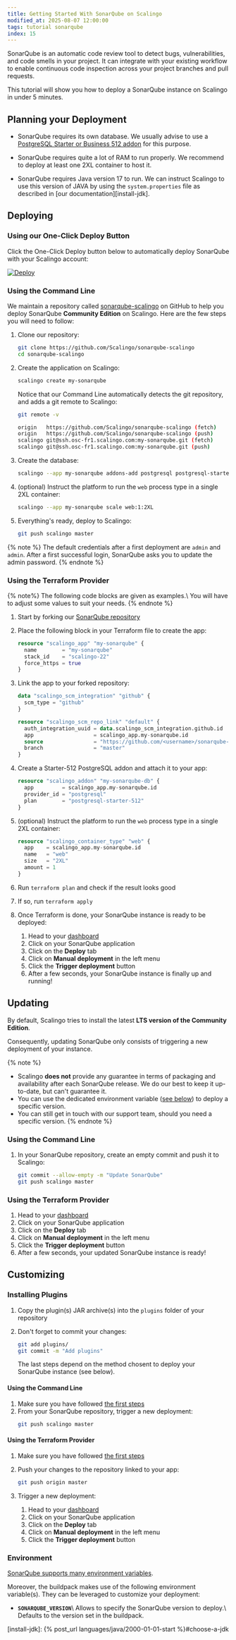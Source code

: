 ```yaml
---
title: Getting Started With SonarQube on Scalingo
modified_at: 2025-08-07 12:00:00
tags: tutorial sonarqube
index: 15
---
```


SonarQube is an automatic code review tool to detect bugs, vulnerabilities, and
code smells in your project. It can integrate with your existing workflow to
enable continuous code inspection across your project branches and pull
requests.

This tutorial will show you how to deploy a SonarQube instance on Scalingo in
under 5 minutes.


## Planning your Deployment

- SonarQube requires its own database. We usually advise to use a [PostgreSQL
  Starter or Business 512 addon][db-postgresql] for this purpose.

- SonarQube requires quite a lot of RAM to run properly. We recommend to deploy
  at least one 2XL container to host it.

- SonarQube requires Java version 17 to run. We can instruct Scalingo to use
  this version of JAVA by using the `system.properties` file as described in
  [our documentation][install-jdk].


## Deploying

### Using our One-Click Deploy Button

Click the One-Click Deploy button below to automatically deploy SonarQube with
your Scalingo account:

[![Deploy](https://cdn.scalingo.com/deploy/button.svg)][one-click]

### Using the Command Line

We maintain a repository called [sonarqube-scalingo] on GitHub to help you
deploy SonarQube **Community Edition** on Scalingo. Here are the few steps you
will need to follow:

1. Clone our repository:
   ```bash
   git clone https://github.com/Scalingo/sonarqube-scalingo
   cd sonarqube-scalingo
   ```

2. Create the application on Scalingo:
   ```bash
   scalingo create my-sonarqube
   ```

   Notice that our Command Line automatically detects the git repository, and
   adds a git remote to Scalingo:
   ```bash
   git remote -v

   origin   https://github.com/Scalingo/sonarqube-scalingo (fetch)
   origin   https://github.com/Scalingo/sonarqube-scalingo (push)
   scalingo git@ssh.osc-fr1.scalingo.com:my-sonarqube.git (fetch)
   scalingo git@ssh.osc-fr1.scalingo.com:my-sonarqube.git (push)
   ```

3. Create the database:
   ```bash
   scalingo --app my-sonarqube addons-add postgresql postgresql-starter-512
   ```

4. (optional) Instruct the platform to run the `web` process type in a single
   2XL container:
   ```bash
   scalingo --app my-sonarqube scale web:1:2XL
   ```

5. Everything's ready, deploy to Scalingo:
   ```bash
   git push scalingo master
   ```

{% note %}
The default credentials after a first deployment are `admin` and `admin`.
After a first successful login, SonarQube asks you to update the admin
password.
{% endnote %}

### Using the Terraform Provider

{% note%}
The following code blocks are given as examples.\\
You will have to adjust some values to suit your needs.
{% endnote %}

1. Start by forking our [SonarQube repository][sonarqube-scalingo]
2. Place the following block in your Terraform file to create the app:
   ```terraform
   resource "scalingo_app" "my-sonarqube" {
     name        = "my-sonarqube"
     stack_id    = "scalingo-22"
     force_https = true
   }
   ```

3. Link the app to your forked repository:
   ```terraform
   data "scalingo_scm_integration" "github" {
     scm_type = "github"
   }

   resource "scalingo_scm_repo_link" "default" {
     auth_integration_uuid = data.scalingo_scm_integration.github.id
     app                   = scalingo_app.my-sonarqube.id
     source                = "https://github.com/<username>/sonarqube-scalingo"
     branch                = "master"
   }
   ```

4. Create a Starter-512 PostgreSQL addon and attach it to your app:
   ```terraform
   resource "scalingo_addon" "my-sonarqube-db" {
     app         = scalingo_app.my-sonarqube.id
     provider_id = "postgresql"
     plan        = "postgresql-starter-512"
   }
   ```

5. (optional) Instruct the platform to run the `web` process type in a single
   2XL container:
   ```terraform
   resource "scalingo_container_type" "web" {
     app    = scalingo_app.my-sonarqube.id
     name   = "web"
     size   = "2XL"
     amount = 1
   }
   ```

6. Run `terraform plan` and check if the result looks good
7. If so, run `terraform apply`
8. Once Terraform is done, your SonarQube instance is ready to be deployed:
   1. Head to your [dashboard]
   2. Click on your SonarQube application
   3. Click on the **Deploy** tab
   4. Click on **Manual deployment** in the left menu
   5. Click the **Trigger deployment** button
   6. After a few seconds, your SonarQube instance is finally up and running!


## Updating

By default, Scalingo tries to install the latest **LTS version of the Community
Edition**.

Consequently, updating SonarQube only consists of triggering a new deployment
of your instance.

{% note %}
- Scalingo **does not** provide any guarantee in terms of packaging and
  availability after each SonarQube release. We do our best to keep it
  up-to-date, but can't guarantee it.
- You can use the dedicated environment variable ([see below](#environment)) to
  deploy a specific version.
- You can still get in touch with our support team, should you need a specific
  version.
{% endnote %}

### Using the Command Line

1. In your SonarQube repository, create an empty commit and push it to
   Scalingo:
   ```bash
   git commit --allow-empty -m "Update SonarQube"
   git push scalingo master
   ```

### Using the Terraform Provider

1. Head to your [dashboard]
2. Click on your SonarQube application
3. Click on the **Deploy** tab
4. Click on **Manual deployment** in the left menu
5. Click the **Trigger deployment** button
6. After a few seconds, your updated SonarQube instance is ready!


## Customizing

### Installing Plugins

1. Copy the plugin(s) JAR archive(s) into the `plugins` folder of your
   repository
2. Don't forget to commit your changes:
   ```bash
   git add plugins/
   git commit -m "Add plugins"
   ```

   The last steps depend on the method chosent to deploy your SonarQube
   instance (see below).

#### Using the Command Line

1. Make sure you have followed [the first steps](#installing-plugins)
2. From your SonarQube repository, trigger a new deployment:
   ```bash
   git push scalingo master
   ```

#### Using the Terraform Provider

1. Make sure you have followed [the first steps](#installing-plugins)
2. Push your changes to the repository linked to your app:
   ```bash
   git push origin master
   ```

3. Trigger a new deployment:
   1. Head to your [dashboard]
   2. Click on your SonarQube application
   3. Click on the **Deploy** tab
   4. Click on **Manual deployment** in the left menu
   5. Click the **Trigger deployment** button

### Environment

[SonarQube supports many environment variables][sonarqube-env].

Moreover, the buildpack makes use of the following environment variable(s).
They can be leveraged to customize your deployment:

- **`SONARQUBE_VERSION`**\\
  Allows to specify the SonarQube version to deploy.\\
  Defaults to the version set in the buildpack.


[sonarqube-env]: https://docs.sonarsource.com/sonarqube/latest/setup-and-upgrade/configure-and-operate-a-server/environment-variables/
[sonarqube-scalingo]: https://github.com/Scalingo/sonarqube-scalingo

[db-postgresql]: https://www.scalingo.com/databases/postgresql
[dashboard]: https://dashboard.scalingo.com/apps/
[one-click]: https://dashboard.scalingo.com/create/app?source=https://github.com/Scalingo/sonarqube-scalingo

[install-jdk]: {% post_url languages/java/2000-01-01-start %}#choose-a-jdk
